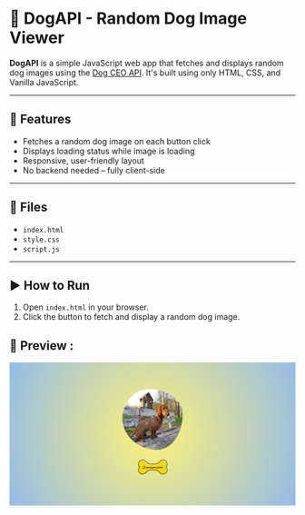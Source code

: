 # 🐶 DogAPI - Random Dog Image Viewer

**DogAPI** is a simple JavaScript web app that fetches and displays random dog images using the [Dog CEO API](https://dog.ceo/dog-api/). It's built using only HTML, CSS, and Vanilla JavaScript.

---

## 🚀 Features

- Fetches a random dog image on each button click
- Displays loading status while image is loading
- Responsive, user-friendly layout
- No backend needed – fully client-side

---

## 📁 Files

- `index.html`
- `style.css`
- `script.js`


---

## ▶️ How to Run

1. Open `index.html` in your browser.
2. Click the button to fetch and display a random dog image.


## 📸 Preview :

![Preview](tamrin3.png)


